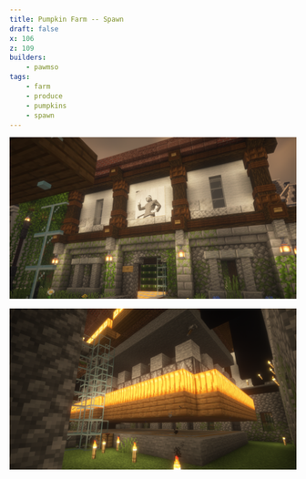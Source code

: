 ```yaml
---
title: Pumpkin Farm -- Spawn
draft: false
x: 106
z: 109
builders:
    - pawmso
tags:
    - farm
    - produce
    - pumpkins
    - spawn
---
```


![The exterior of the pumpkin farm](20241226-exterior.png)

![The mechanisms of the pumpkin farm](20241226-interior.png)
